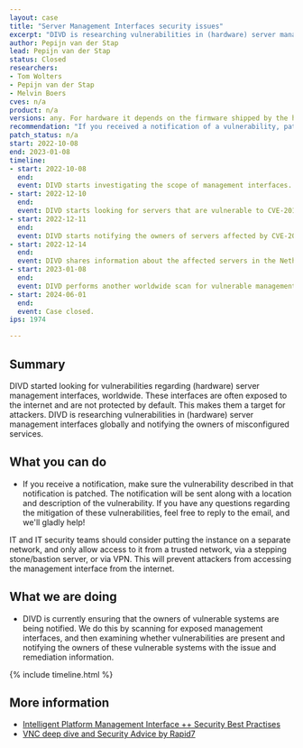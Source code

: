 ```yaml
---
layout: case
title: "Server Management Interfaces security issues" 
excerpt: "DIVD is researching vulnerabilities in (hardware) server management interfaces globally and notifying the owners of misconfigured services."
author: Pepijn van der Stap
lead: Pepijn van der Stap
status: Closed
researchers:
- Tom Wolters
- Pepijn van der Stap
- Melvin Boers
cves: n/a
product: n/a
versions: any. For hardware it depends on the firmware shipped by the hardware vendor
recommendation: "If you received a notification of a vulnerability, patch your system with the information provided in the notification."
patch_status: n/a
start: 2022-10-08
end: 2023-01-08
timeline:
- start: 2022-10-08
  end:
  event: DIVD starts investigating the scope of management interfaces.
- start: 2022-12-10
  end:
  event: DIVD starts looking for servers that are vulnerable to CVE-2013-4786.
- start: 2022-12-11
  end:
  event: DIVD starts notifying the owners of servers affected by CVE-2013-4786.
- start: 2022-12-14
  end:
  event: DIVD shares information about the affected servers in the Netherlands with the Digital Trust Center & het Nederlands Security Meldpunt.
- start: 2023-01-08
  end:
  event: DIVD performs another worldwide scan for vulnerable management interfaces, informing the owners of the affected servers and shares relevant data with Digital Trust Center & het Nederlands Security Meldpunt.
- start: 2024-06-01
  end:
  event: Case closed.
ips: 1974

---
```


## Summary

DIVD started looking for vulnerabilities regarding (hardware) server management interfaces, worldwide. These interfaces are often exposed to the internet and are not protected by default. This makes them a target for attackers. DIVD is researching vulnerabilities in (hardware) server management interfaces globally and notifying the owners of misconfigured services.


## What you can do

* If you receive a notification, make sure the vulnerability described in that notification is patched. The notification will be sent along with a location and description of the vulnerability. If you have any questions regarding the mitigation of these vulnerabilities, feel free to reply to the email, and we'll gladly help!

IT and IT security teams should consider putting the instance on a separate network, and only allow access to it from a trusted network, via a stepping stone/bastion server, or via VPN. This will prevent attackers from accessing the management interface from the internet.

## What we are doing

* DIVD is currently ensuring that the owners of vulnerable systems are being notified. We do this by scanning for exposed management interfaces, and then examining whether vulnerabilities are present and notifying the owners of these vulnerable systems with the issue and remediation information.

{% include timeline.html %}

## More information
* [Intelligent Platform Management Interface ++ Security Best Practises](http://fish2.com/ipmi/bp.pdf)
* [VNC deep dive and Security Advice by Rapid7](https://www.rapid7.com/blog/post/2020/10/09/nicer-protocol-deep-dive-internet-exposure-of-vnc/)

